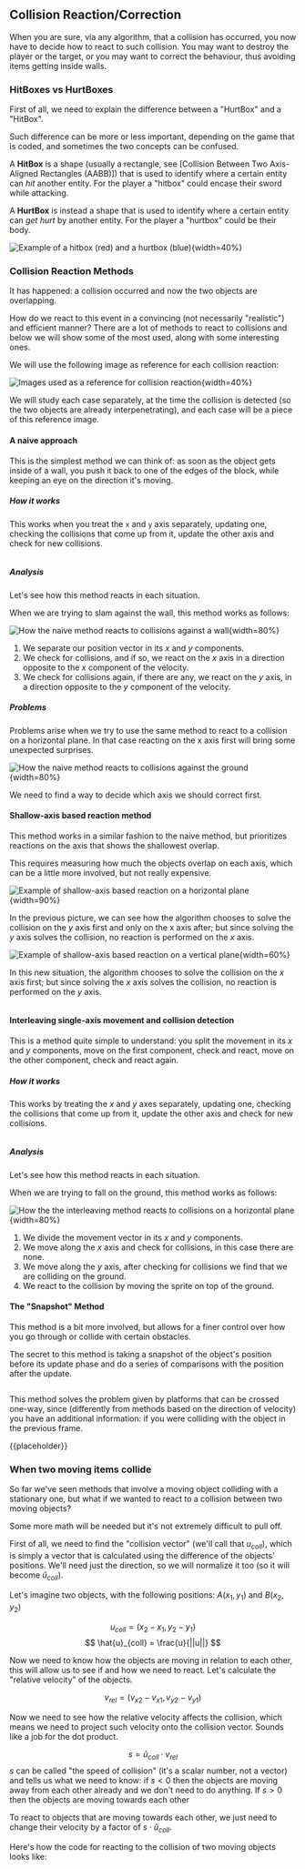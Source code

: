Collision Reaction/Correction
------------------------------

When you are sure, via any algorithm, that a collision has occurred, you now have to decide how to react to such collision. You may want to destroy the player or the target, or you may want to correct the behaviour, thus avoiding items getting inside walls.

### HitBoxes vs HurtBoxes

First of all, we need to explain the difference between a "HurtBox" and a "HitBox".

Such difference can be more or less important, depending on the game that is coded, and sometimes the two concepts can be confused.

A **HitBox** is a shape (usually a rectangle, see [Collision Between Two Axis-Aligned Rectangles (AABB)]) that is used to identify where a certain entity can *hit* another entity. For the player a "hitbox" could encase their sword while attacking.

A **HurtBox** is instead a shape that is used to identify where a certain entity can *get hurt* by another entity. For the player a "hurtbox" could be their body.

![Example of a hitbox (red) and a hurtbox (blue)](./images/collision_detection/hithurt.png){width=40%}

### Collision Reaction Methods

It has happened: a collision occurred and now the two objects are overlapping.

How do we react to this event in a convincing (not necessarily "realistic") and efficient manner? There are a lot of methods to react to collisions and below we will show some of the most used, along with some interesting ones.

We will use the following image as reference for each collision reaction:

![Images used as a reference for collision reaction](./images/collision_detection/reaction_reference.svg){width=40%}

We will study each case separately, at the time the collision is detected (so the two objects are already interpenetrating), and each case will be a piece of this reference image.

#### A naive approach

This is the simplest method we can think of: as soon as the object gets inside of a wall, you push it back to one of the edges of the block, while keeping an eye on the direction it's moving.

##### How it works

This works when you treat the `x` and `y` axis separately, updating one, checking the collisions that come up from it, update the other axis and check for new collisions.

```{src='collisiondetection/naive_reaction' caption='Code for the naive collision reaction'}
```

##### Analysis

Let's see how this method reacts in each situation.

When we are trying to slam against the wall, this method works as follows:

![How the naive method reacts to collisions against a wall](./images/collision_detection/naive_reaction_1.svg){width=80%}

1. We separate our position vector in its $x$ and $y$ components.
2. We check for collisions, and if so, we react on the $x$ axis in a direction opposite to the $x$ component of the velocity.
3. We check for collisions again, if there are any, we react on the $y$ axis, in a direction opposite to the $y$ component of the velocity.

##### Problems

Problems arise when we try to use the same method to react to a collision on a horizontal plane. In that case reacting on the x axis first will bring some unexpected surprises.

![How the naive method reacts to collisions against the ground](./images/collision_detection/naive_reaction_2.svg){width=80%}

We need to find a way to decide which axis we should correct first.

#### Shallow-axis based reaction method

This method works in a similar fashion to the naive method, but prioritizes reactions on the axis that shows the shallowest overlap.

This requires measuring how much the objects overlap on each axis, which can be a little more involved, but not really expensive.

![Example of shallow-axis based reaction on a horizontal plane](./images/collision_detection/shallow_axis_1.svg){width=90%}

In the previous picture, we can see how the algorithm chooses to solve the collision on the $y$ axis first and only on the x axis after; but since solving the $y$ axis solves the collision, no reaction is performed on the $x$ axis.

![Example of shallow-axis based reaction on a vertical plane](./images/collision_detection/shallow_axis_2.svg){width=60%}

In this new situation, the algorithm chooses to solve the collision on the $x$ axis first; but since solving the $x$ axis solves the collision, no reaction is performed on the $y$ axis.

```{src='collisiondetection/shallow_axis_resolution' caption='Possible implementation for a shallow axis collision reaction'}
```

#### Interleaving single-axis movement and collision detection

This is a method quite simple to understand: you split the movement in its $x$ and $y$ components, move on the first component, check and react, move on the other component, check and react again.

##### How it works

This works by treating the $x$ and $y$ axes separately, updating one, checking the collisions that come up from it, update the other axis and check for new collisions.

```{src='collisiondetection/interleaved_movement_collision' caption='Code for interleaving movement and collision reaction'}
```

##### Analysis

Let's see how this method reacts in each situation.

When we are trying to fall on the ground, this method works as follows:

![How the the interleaving method reacts to collisions on a horizontal plane](./images/collision_detection/interleaving_reference.svg){width=80%}

1. We divide the movement vector in its $x$ and $y$ components.
2. We move along the $x$ axis and check for collisions, in this case there are none.
3. We move along the $y$ axis, after checking for collisions we find that we are colliding on the ground.
4. We react to the collision by moving the sprite on top of the ground.

#### The "Snapshot" Method

This method is a bit more involved, but allows for a finer control over how you go through or collide with certain obstacles.

The secret to this method is taking a snapshot of the object's position before its update phase and do a series of comparisons with the position after the update.

```{src='collisiondetection/snapshot_reaction' caption='Example of the "snapshot" collision reaction method'}
```

This method solves the problem given by platforms that can be crossed one-way, since (differently from methods based on the direction of velocity) you have an additional information: if you were colliding with the object in the previous frame.

{{placeholder}}

<!-- TODO: Snapshot before and after updating, react accordingly, allows for more advanced stuff -->

### When two moving items collide

So far we've seen methods that involve a moving object colliding with a stationary one, but what if we wanted to react to a collision between two moving objects?

Some more math will be needed but it's not extremely difficult to pull off.

First of all, we need to find the "collision vector" (we'll call that $u_{coll}$), which is simply a vector that is calculated using the difference of the objects' positions. We'll need just the direction, so we will normalize it too (so it will become $\hat{u}_{coll}$).

Let's imagine two objects, with the following positions: $A(x_1, y_1)$ and $B(x_2, y_2)$

$$
u_{coll} = (x_2 - x_1, y_2 - y_1)
$$
$$
\hat{u}_{coll} = \frac{u}{||u||}
$$

Now we need to know how the objects are moving in relation to each other, this will allow us to see if and how we need to react. Let's calculate the "relative velocity" of the objects.

$$
v_{rel} = (v_{x2} - v_{x1}, v_{y2} - v_{y1})
$$

Now we need to see how the relative velocity affects the collision, which means we need to project such velocity onto the collision vector. Sounds like a job for the dot product.

$$
s = \hat{u}_{coll} \cdot v_{rel}
$$
$s$ can be called "the speed of collision" (it's a scalar number, not a vector) and tells us what we need to know: if $s < 0$ then the objects are moving away from each other already and we don't need to do anything. If $s > 0$ then the objects are moving towards each other

To react to objects that are moving towards each other, we just need to change their velocity by a factor of $s \cdot \hat{u}_{coll}$.

Here's how the code for reacting to the collision of two moving objects looks like:

```{src='collisiondetection/moving_objects' caption='Code for the collision reaction between moving objects'}
```
